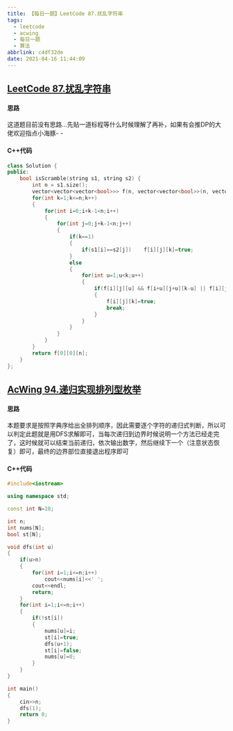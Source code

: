 ```yaml
---
title: 【每日一题】LeetCode 87.扰乱字符串
tags:
  - leetcode
  - acwing
  - 每日一题
  - 算法
abbrlink: c4df32de
date: 2021-04-16 11:44:09
---
```


## [LeetCode 87.扰乱字符串](https://leetcode-cn.com/problems/scramble-string/)

#### 思路

这道题目前没有思路...先贴一道标程等什么时候理解了再补，如果有会推DP的大佬欢迎指点小海豚- -

#### C++代码

```c++
class Solution {
public:
    bool isScramble(string s1, string s2) {
        int n = s1.size();
        vector<vector<vector<bool>>> f(n, vector<vector<bool>>(n, vector<bool>(n+1)));
        for(int k=1;k<=n;k++)
        {
            for(int i=0;i+k-1<n;i++)
            {
                for(int j=0;j+k-1<n;j++)
                {
                    if(k==1)
                    {
                        if(s1[i]==s2[j])    f[i][j][k]=true;
                    }
                    else
                    {
                        for(int u=1;u<k;u++)
                        {
                            if(f[i][j][u] && f[i+u][j+u][k-u] || f[i][j+k-u][u] && f[i+u][j][k-u])
                            {
                                f[i][j][k]=true;
                                break;
                            }
                        }
                    }
                }
            }
        }
        return f[0][0][n];
    }
};
```

## [AcWing 94.递归实现排列型枚举](https://www.acwing.com/problem/content/96/)

#### 思路

本题要求是按照字典序给出全排列顺序，因此需要逐个字符的递归式判断，所以可以判定此题就是用DFS求解即可，当每次递归到边界时候说明一个方法已经走完了，这时候就可以结束当前递归，依次输出数字，然后继续下一个（注意状态恢复）即可，最终的边界部位直接退出程序即可

#### C++代码

```c++
#include<iostream>

using namespace std;

const int N=10;

int n;
int nums[N];
bool st[N];

void dfs(int u)
{
    if(u>n)
    {
        for(int i=1;i<=n;i++)
            cout<<nums[i]<<' ';
        cout<<endl;
        return;
    }
    for(int i=1;i<=n;i++)
    {
        if(!st[i])
        {
            nums[u]=i;
            st[i]=true;
            dfs(u+1);
            st[i]=false;
            nums[u]=0;
        }
    }
}

int main()
{
    cin>>n;
    dfs(1);
    return 0;
}
```


